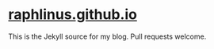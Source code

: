 # [raphlinus.github.io](https://raphlinus.github.io)

This is the Jekyll source for my blog. Pull requests welcome.
